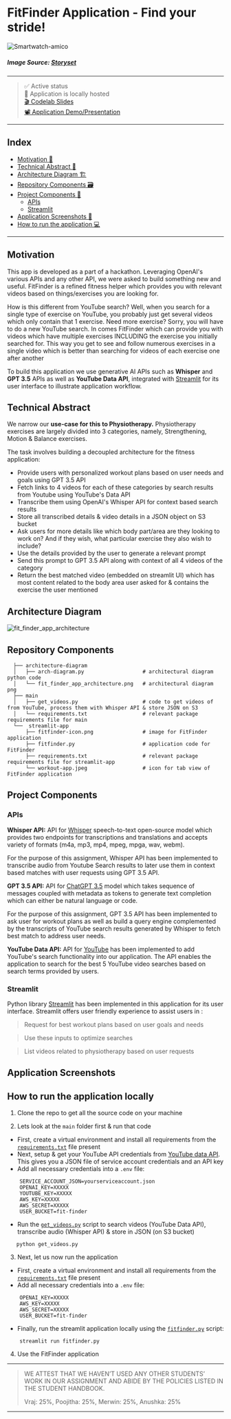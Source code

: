 # FitFinder Application - Find your stride!

![Smartwatch-amico](https://user-images.githubusercontent.com/46862684/230645366-290d9d0c-87ee-4989-ac75-45a20b9626e3.svg)

##### Image Source: [Storyset](https://storyset.com/)
----- 

> ✅ Active status <br>
> 🚀 Application is locally hosted <br>
> [🎬 Codelab Slides](https://codelabs-preview.appspot.com/?file_id=19JXjVTJK7lAo0XWgxmkERleQjft9QcoUmDpSHXRKSf0/#0) <br>
> [📽️ Application Demo/Presentation](https://drive.google.com/file/d/1DizswvKwqa0w7Yo3WJhjFciP1ZP6VZIU/view?usp=sharing)

----- 

## Index
  - [Motivation 🎯](#motivation)
  - [Technical Abstract 📝](#technical-abstract)
  - [Architecture Diagram 🏗](#architecture-diagram)
  - [Repository Components 🗃️](#repository-components)
  - [Project Components 💽](#project-components)
    - [APIs](#apis)
    - [Streamlit](#streamlit)
  - [Application Screenshots 📸](#application-screenshots)
  - [How to run the application 💻](#how-to-run-the-application-locally)
----- 

## Motivation

This app is developed as a part of a hackathon. Leveraging OpenAI's various APIs and any other API, we were asked to build something new and useful. FitFinder is a refined fitness helper which provides you with relevant videos based on things/exercises you are looking for. 

How is this different from YouTube search? Well, when you search for a single type of exercise on YouTube, you probably just get several videos which only contain that 1 exercise. Need more exercise? Sorry, you will have to do a new YouTube search. In comes FitFinder which can provide you with videos which have multiple exercises INCLUDING the exercise you initially searched for. This way you get to see and follow numerous exercises in a single video which is better than searching for videos of each exercise one after another

To build this application we use generative AI APIs such as **Whisper** and **GPT 3.5** APIs as well as **YouTube Data API**, integrated with [Streamlit](https://streamlit.iohttps://streamlit.io) for its user interface to illustrate application workflow.

## Technical Abstract
We narrow our **use-case for this to Physiotherapy.** Physiotherapy exercises are largely divided into 3 categories, namely, Strengthening, Motion & Balance exercises. 

The task involves building a decoupled architecture for the fitness application:
- Provide users with personalized workout plans based on user needs and goals using GPT 3.5 API
- Fetch links to 4 videos for each of these categories by search results from Youtube using YouTube's Data API
- Transcribe them using OpenAI's Whisper API for context based search results
- Store all transcribed details & video details in a JSON object on S3 bucket
- Ask users for more details like which body part/area are they looking to work on? And if they wish, what particular exercise they also wish to include?
- Use the details provided by the user to generate a relevant prompt 
- Send this prompt to GPT 3.5 API along with context of all 4 videos of the category
- Return the best matched video (embedded on streamlit UI) which has most content related to the body area user asked for & contains the exercise the user mentioned

## Architecture Diagram

![fit_finder_app_architecture](https://user-images.githubusercontent.com/46862684/230658753-b24a6c84-c2a0-436b-b5d8-167ff0115513.png)

## Repository Components

```
  ├── architecture-diagram
  │   ├── arch-diagram.py                   # architectural diagram python code    
  │   └── fit_finder_app_architecture.png   # architectural diagram png
  ├── main
  │   ├── get_videos.py                     # code to get videos of from YouTube, process them with Whisper API & store JSON on S3
  │   └── requirements.txt                  # relevant package requirements file for main
  └──  streamlit-app
      ├── fitfinder-icon.png                # image for FitFinder application
      ├── fitfinder.py                      # application code for FitFinder
      ├── requirements.txt                  # relevant package requirements file for streamlit-app
      └── workout-app.jpeg                  # icon for tab view of FitFinder application
```

## Project Components

### APIs
**Whisper API:** API for [Whisper](https://openai.com/research/whisper) speech-to-text open-source model which provides two endpoints for transcriptions and translations and accepts variety of formats (m4a, mp3, mp4, mpeg, mpga, wav, webm). 

For the purpose of this assignment, Whisper API has been implemented to transcribe audio from Youtube Search results to later use them in context based matches with user requests using GPT 3.5 API.

**GPT 3.5 API:** API for [ChatGPT 3.5](https://openai.com/research/whisper) model which takes sequence of messages coupled with metadata as tokens to generate text completion which can either be natural language or code.

For the purpose of this assignment, GPT 3.5 API has been implemented to ask user for workout plans as well as build a query engine complemented by the transcripts of YouTube search results generated by Whisper to fetch best match to address user needs.

**YouTube Data API:** API for [YouTube](https://developers.google.com/youtube/v3) has been implemented to add YouTube's search functionality into our application. The API enables the application to search for the best 5 YouTube video searches based on search terms provided by users.

### Streamlit
Python library [Streamlit](https://streamlit.iohttps://streamlit.io) has been implemented in this application for its user interface. Streamlit offers user friendly experience to assist users in :

>  Request for best workout plans based on user goals and needs 

> Use these inputs to optimize searches

>  List videos related to physiotherapy based on user requests

## Application Screenshots

## How to run the application locally

1. Clone the repo to get all the source code on your machine

2. Lets look at the `main` folder first & run that code

  - First, create a virtual environment and install all requirements from the [`requirements.txt`](https://github.com/BigDataIA-Spring2023-Team-08/assignment05-fit-finder-app/blob/main/main/requirements.txt) file present
  - Next, setup & get your YouTube API credentials from [YouTube data API](https://developers.google.com/youtube/v3). This gives you a JSON file of service account credentials and an API key
  - Add all necessary credentials into a `.env` file:
  ```
      SERVICE_ACCOUNT_JSON=yourserviceaccount.json
      OPENAI_KEY=XXXXX
      YOUTUBE_KEY=XXXXX
      AWS_KEY=XXXXX
      AWS_SECRET=XXXXX
      USER_BUCKET=fit-finder
  ```
  - Run the [`get_videos.py`](https://github.com/BigDataIA-Spring2023-Team-08/assignment05-fit-finder-app/blob/main/main/get_videos.py) script to search videos (YouTube Data API), transcribe audio (Whisper API) & store in JSON (on S3 bucket)
   ```
      python get_videos.py
   ```

3. Next, let us now run the application

  - First, create a virtual environment and install all requirements from the [`requirements.txt`](https://github.com/BigDataIA-Spring2023-Team-08/assignment05-fit-finder-app/blob/main/streamlit-app/requirements.txt) file present
  - Add all necessary credentials into a `.env` file:
  ```
      OPENAI_KEY=XXXXX
      AWS_KEY=XXXXX
      AWS_SECRET=XXXXX
      USER_BUCKET=fit-finder
  ```
  - Finally, run the streamlit application locally using the [`fitfinder.py`](https://github.com/BigDataIA-Spring2023-Team-08/assignment05-fit-finder-app/blob/main/streamlit-app/fitfinder.py) script:
  ```
      streamlit run fitfinder.py
  ```
4. Use the FitFinder application

-----
> WE ATTEST THAT WE HAVEN’T USED ANY OTHER STUDENTS’ WORK IN OUR ASSIGNMENT AND ABIDE BY THE POLICIES LISTED IN THE STUDENT HANDBOOK.
> 
> Vraj: 25%, Poojitha: 25%, Merwin: 25%, Anushka: 25%
-----
